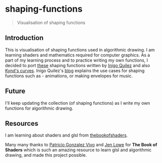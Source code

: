 # shaping-functions

> Visualisation of shaping functions

## Introduction

This is visualisation of shaping functions used in algorithmic drawing. I am learning shaders and mathematics required for computer graphics. As a part of my learning process and to practice writing my own functions, I decided to port [these](http://www.iquilezles.org/www/articles/functions/functions.html) shaping functions written by [Inigo Quilez](http://www.iquilezles.org/index.html) and also [Kynd's curves](http://www.flickr.com/photos/kynd/9546075099). Inigo Quilez's [blog](http://www.iquilezles.org/www/index.htm) explains the use cases for shaping functions such as - animations, or making envelopes for music.

## Future

I'll keep updating the collection (of shaping functions) as I write my own functions for algorithmic drawing.

## Resources

I am learning about shaders and glsl from [thebookofshaders](https://thebookofshaders.com/).

Many many thanks to [Patricio Gonzalez Vivo](http://patriciogonzalezvivo.com) and [Jen Lowe](http://jenlowe.net) for **The Book of Shaders** which is such an amazing resource to learn glsl and algorithmic drawing, and made this project possible.